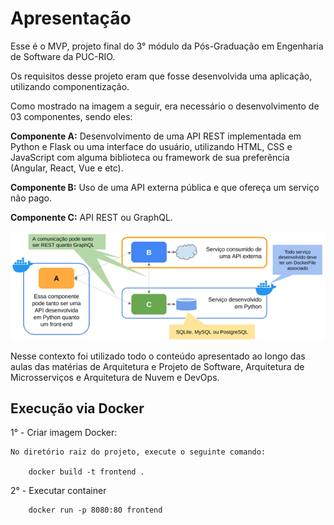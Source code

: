 # Apresentação 

Esse é o MVP, projeto final do 3° módulo da Pós-Graduação em Engenharia de Software da PUC-RIO.

Os requisitos desse projeto eram que fosse desenvolvida uma aplicação, utilizando componentização.

Como mostrado na imagem a seguir, era necessário o desenvolvimento de 03 componentes, sendo eles:

**Componente A:** Desenvolvimento de uma API REST implementada em Python e Flask ou uma interface do usuário, utilizando HTML, CSS e JavaScript com alguma biblioteca ou framework de sua preferência (Angular, React, Vue e etc).

**Componente B:** Uso de uma API externa pública e que ofereça um serviço não pago.

**Componente C:** API REST ou GraphQL. 

<img src="src\assets\img\requisitos.png">

Nesse contexto foi utilizado todo o conteúdo apresentado ao longo das aulas das matérias de Arquitetura e Projeto de Software, Arquitetura de Microsserviços e Arquitetura de Nuvem e DevOps.



## Execução via Docker

1° - Criar imagem Docker:

    No diretório raiz do projeto, execute o seguinte comando:
    
        docker build -t frontend .

2° - Executar container

        docker run -p 8080:80 frontend



